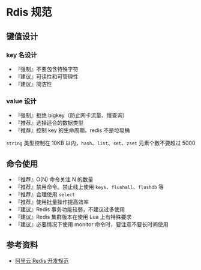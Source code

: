 # Rdis 规范

## 键值设计

### key 名设计

- 『强制』不要包含特殊字符
- 『建议』可读性和可管理性
- 『建议』简洁性

### value 设计

- 『强制』拒绝 bigkey（防止网卡流量、慢查询）
- 『推荐』选择适合的数据类型
- 『推荐』控制 key 的生命周期，redis 不是垃圾桶

`string` 类型控制在 10KB 以内，`hash`、`list`、`set`、`zset` 元素个数不要超过 5000

## 命令使用

- 『推荐』O(N) 命令关注 N 的数量
- 『推荐』禁用命令。禁止线上使用 `keys`、`flushall`、`flushdb` 等
- 『推荐』合理使用 `select`
- 『推荐』使用批量操作提高效率
- 『建议』Redis 事务功能较弱，不建议过多使用
- 『建议』Redis 集群版本在使用 Lua 上有特殊要求
- 『建议』必要情况下使用 monitor 命令时，要注意不要长时间使用

## 参考资料

- [阿里云 Redis 开发规范](https://yq.aliyun.com/articles/531067)
